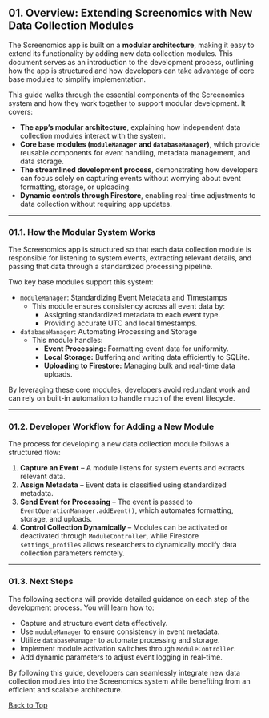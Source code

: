 ## 01. Overview: Extending Screenomics with New Data Collection Modules

The Screenomics app is built on a **modular architecture**, making it easy to extend its functionality by adding new data collection modules. This document serves as an introduction to the development process, outlining how the app is structured and how developers can take advantage of core base modules to simplify implementation.

This guide walks through the essential components of the Screenomics system and how they work together to support modular development. It covers:
- **The app’s modular architecture**, explaining how independent data collection modules interact with the system.
- **Core base modules (`moduleManager` and `databaseManager`)**, which provide reusable components for event handling, metadata management, and data storage.
- **The streamlined development process**, demonstrating how developers can focus solely on capturing events without worrying about event formatting, storage, or uploading.
- **Dynamic controls through Firestore**, enabling real-time adjustments to data collection without requiring app updates.

---

### 01.1. How the Modular System Works
The Screenomics app is structured so that each data collection module is responsible for listening to system events, extracting relevant details, and passing that data through a standardized processing pipeline. 

Two key base modules support this system:
- `moduleManager`: Standardizing Event Metadata and Timestamps
  - This module ensures consistency across all event data by:
    - Assigning standardized metadata to each event type.
    - Providing accurate UTC and local timestamps.
- `databaseManager`: Automating Processing and Storage
  - This module handles:
    - **Event Processing:** Formatting event data for uniformity.
    - **Local Storage:** Buffering and writing data efficiently to SQLite.
    - **Uploading to Firestore:** Managing bulk and real-time data uploads.

By leveraging these core modules, developers avoid redundant work and can rely on built-in automation to handle much of the event lifecycle.

---

### 01.2. Developer Workflow for Adding a New Module

The process for developing a new data collection module follows a structured flow:

1. **Capture an Event** – A module listens for system events and extracts relevant data.
2. **Assign Metadata** – Event data is classified using standardized metadata.
3. **Send Event for Processing** – The event is passed to `EventOperationManager.addEvent()`, which automates formatting, storage, and uploads.
4. **Control Collection Dynamically** – Modules can be activated or deactivated through `ModuleController`, while Firestore `settings_profiles` allows researchers to dynamically modify data collection parameters remotely.

---

### 01.3. Next Steps

The following sections will provide detailed guidance on each step of the development process. You will learn how to:
- Capture and structure event data effectively.
- Use `moduleManager` to ensure consistency in event metadata.
- Utilize `databaseManager` to automate processing and storage.
- Implement module activation switches through `ModuleController`.
- Add dynamic parameters to adjust event logging in real-time.

By following this guide, developers can seamlessly integrate new data collection modules into the Screenomics system while benefiting from an efficient and scalable architecture.


[Back to Top](#top)

